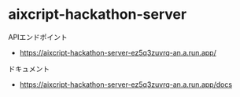 # aixcript-hackathon-server

APIエンドポイント

- https://aixcript-hackathon-server-ez5q3zuvrq-an.a.run.app/

ドキュメント

- https://aixcript-hackathon-server-ez5q3zuvrq-an.a.run.app/docs

